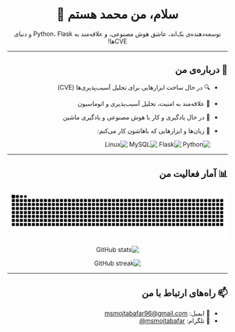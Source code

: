 <div dir="rtl" align="right">

<h1 align="center">سلام، من محمد هستم 👋</h1>

<p align="center">
  توسعه‌دهنده‌ی بک‌اند، عاشق هوش مصنوعی، و علاقه‌مند به Python، Flask و دنیای CVEها!
</p>

---

## 🚀 درباره‌ی من

- 🔍 در حال ساخت ابزارهایی برای تحلیل آسیب‌پذیری‌ها (CVE)
- 🔐 علاقه‌مند به امنیت، تحلیل آسیب‌پذیری و اتوماسیون
- 🤖 در حال یادگیری و کار با هوش مصنوعی و یادگیری ماشین
- 🧰 زبان‌ها و ابزارهایی که باهاشون کار می‌کنم:

 
  ![Python](https://img.shields.io/badge/-Python-3776AB?style=for-the-badge&logo=python&logoColor=white)
  ![Flask](https://img.shields.io/badge/-Flask-000000?style=for-the-badge&logo=flask)
  ![MySQL](https://img.shields.io/badge/-MySQL-4479A1?style=for-the-badge&logo=mysql&logoColor=white)
  ![Linux](https://img.shields.io/badge/-Linux-FCC624?style=for-the-badge&logo=linux&logoColor=black)

---

## 📊 آمار فعالیت من

<p align="center">
  <img src="https://raw.githubusercontent.com/msmojtabafar/msmojtabafar/output/github-contribution-grid-snake.svg" alt="snake gif" />
</p>

<p align="center">
  <img src="https://github-readme-stats.vercel.app/api?username=msmojtabafar&show_icons=true&theme=radical&locale=fa" alt="GitHub stats" />
</p>

<p align="center">
  <img src="https://github-readme-streak-stats.herokuapp.com/?user=msmojtabafar&theme=radical" alt="GitHub streak" />
</p>

---


## 📫 راه‌های ارتباط با من

- 📧 ایمیل: msmojtabafar96@gmail.com 
- 💬 تلگرام: [msmojtabafar@](https://t.me/msmojtabafar)  
